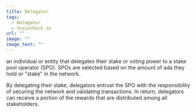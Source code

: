 ```yaml
---
title: Delegator
tags:
  - Delegator
  - Vcoincheck.io
url: ""
image: ""
image_text: ""
---
```


an individual or entity that delegates their stake or voting power to a stake pool operator (SPO). SPOs are selected based on the amount of ada they hold or "stake" in the network.

By delegating their stake, delegators entrust the SPO with the responsibility of securing the network and validating transactions. In return, delegators can receive a portion of the rewards that are distributed among all stakeholders.

